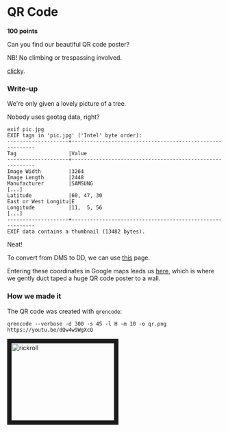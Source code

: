 # QR Code

**100 points**

Can you find our beautiful QR code poster?

NB! No climbing or trespassing involved.

[clicky](pic.jpg).


### Write-up

We're only given a lovely picture of a tree.

Nobody uses geotag data, right?

```
exif pic.jpg
EXIF tags in 'pic.jpg' ('Intel' byte order):
--------------------+----------------------------------------------------------
Tag                 |Value
--------------------+----------------------------------------------------------
Image Width         |3264
Image Length        |2448
Manufacturer        |SAMSUNG
[...]
Latitude            |60, 47, 30
East or West Longitu|E
Longitude           |11,  5, 56
[...]
--------------------+----------------------------------------------------------
EXIF data contains a thumbnail (13482 bytes).
```

Neat!

To convert from DMS to DD, we can use [this](http://www.fcc.gov/encyclopedia/degrees-minutes-seconds-tofrom-decimal-degrees) page.

Entering these coordinates in Google maps leads us [here](https://www.google.no/maps/place/60%C2%B047'30.0%22N+11%C2%B005'56.0%22E/@60.791667,11.098889,680m/data=!3m1!1e3!4m2!3m1!1s0x0:0x0?hl=en), which is where we gently duct taped a huge QR code poster to a wall.


### How we made it

The QR code was created with `qrencode`:

`qrencode --verbose -d 300 -s 45 -l H -m 10 -o qr.png https://youtu.be/dQw4w9WgXcQ`

<a href="http://www.youtube.com/watch?feature=player_embedded&v=dQw4w9WgXcQ
" target="_blank"><img src="http://img.youtube.com/vi/dQw4w9WgXcQ/0.jpg" 
alt="rickroll" width="240" height="180" border="10" /></a>
